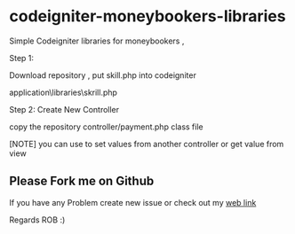 codeigniter-moneybookers-libraries
==================================

Simple Codeigniter libraries for moneybookers , 

Step 1:

Download repository , put skill.php into codeigniter 

application\libraries\skrill.php

Step 2: Create New Controller 

copy the repository controller/payment.php class file 

[NOTE] you can use to set values from another controller or get value from view


<h2>Please Fork me on Github</h2>

If you have any Problem create new issue or check out my <a href="http://www.robengg.com">web link </a>

Regards
ROB :)
